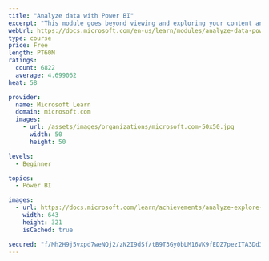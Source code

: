 ```yaml
---
title: "Analyze data with Power BI"
excerpt: "This module goes beyond viewing and exploring your content and explains how to interact with it by working with reports and dashboards to uncover and share new business insights."
webUrl: https://docs.microsoft.com/en-us/learn/modules/analyze-data-power-bi/
type: course
price: Free
length: PT60M
ratings:
  count: 6822
  average: 4.699062
heat: 58

provider:
  name: Microsoft Learn
  domain: microsoft.com
  images:
    - url: /assets/images/organizations/microsoft.com-50x50.jpg
      width: 50
      height: 50

levels:
  - Beginner

topics:
  - Power BI

images:
  - url: https://docs.microsoft.com/learn/achievements/analyze-explore-data-power-bi-social.png
    width: 643
    height: 321
    isCached: true

secured: "f/Mh2H9j5vxpd7weNQj2/zN2I9dSf/tB9T3Gy0bLM16VK9fEDZ7pezITA3Dd36BfzZJw388SRhS8TDWzF1k/3NBtp8ZxW4+64KBfzeqlXxaj6yDRwa4ikJiNBThTVV5l0UyftL3nNSGmjnDbYuTevrVj7li2pVWESiQQPKU6UmkRPdYDeAebb1CvDhiRZOnlHTLi4KC1oc/o8aFeeY8oFOIYZVcE6kLND16dKv5E2M2CuuurOZEwTRY8iZGn8707hR245iRvelZoSk1AOB4i00Gs9zxaGFmtxglu5aakSGNr9UsLYDFW9qtTrSD+hAs6Bx4RUAdch73BMxlDULFCzIZ3s4nKggvQ0Y7BCLzVQPmLU/tQQBJRALzcVqFplMBK/WZIK/IHQI/rPfoSD7Pweguvl2ycBHR/Z2Kvkzw7WZw=;HopkPm2GDlxEPMNevnLZGA=="
---
```


